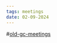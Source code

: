 ```yaml
---
tags: meetings
date: 02-09-2024
---
```

#[old-gc-meetings](/notes/general-circle/old-gc-meetings/old-gc-meetings.md) 
